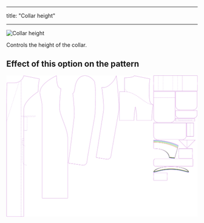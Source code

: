 ***

title: "Collar height"

***

![Collar height](collarheight.svg)

Controls the height of the collar.

## Effect of this option on the pattern

![This image shows the effect of this option by superimposing several variants that have a different value for this option](carlita_collarheight_sample.svg "Effect of this option on the pattern")
